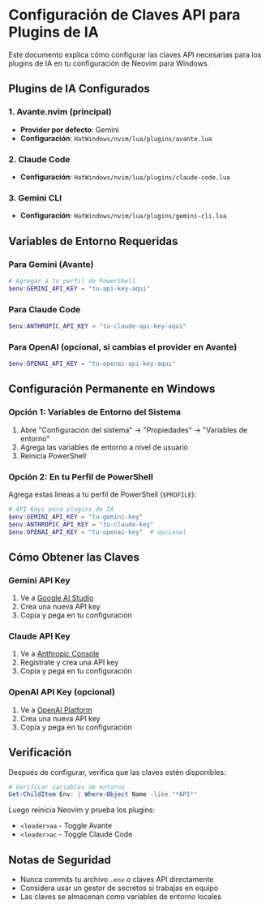 # Configuración de Claves API para Plugins de IA

Este documento explica cómo configurar las claves API necesarias para los plugins de IA en tu configuración de Neovim para Windows.

## Plugins de IA Configurados

### 1. Avante.nvim (principal)
- **Provider por defecto**: Gemini
- **Configuración**: `HatWindows/nvim/lua/plugins/avante.lua`

### 2. Claude Code
- **Configuración**: `HatWindows/nvim/lua/plugins/claude-code.lua`

### 3. Gemini CLI
- **Configuración**: `HatWindows/nvim/lua/plugins/gemini-cli.lua`

## Variables de Entorno Requeridas

### Para Gemini (Avante)
```powershell
# Agregar a tu perfil de PowerShell
$env:GEMINI_API_KEY = "tu-api-key-aqui"
```

### Para Claude Code
```powershell
$env:ANTHROPIC_API_KEY = "tu-claude-api-key-aqui"
```

### Para OpenAI (opcional, si cambias el provider en Avante)
```powershell
$env:OPENAI_API_KEY = "tu-openai-api-key-aqui"
```

## Configuración Permanente en Windows

### Opción 1: Variables de Entorno del Sistema
1. Abre "Configuración del sistema" → "Propiedades" → "Variables de entorno"
2. Agrega las variables de entorno a nivel de usuario
3. Reinicia PowerShell

### Opción 2: En tu Perfil de PowerShell
Agrega estas líneas a tu perfil de PowerShell (`$PROFILE`):

```powershell
# API Keys para plugins de IA
$env:GEMINI_API_KEY = "tu-gemini-key"
$env:ANTHROPIC_API_KEY = "tu-claude-key"
$env:OPENAI_API_KEY = "tu-openai-key"  # opcional
```

## Cómo Obtener las Claves

### Gemini API Key
1. Ve a [Google AI Studio](https://makersuite.google.com/app/apikey)
2. Crea una nueva API key
3. Copia y pega en tu configuración

### Claude API Key
1. Ve a [Anthropic Console](https://console.anthropic.com/)
2. Regístrate y crea una API key
3. Copia y pega en tu configuración

### OpenAI API Key (opcional)
1. Ve a [OpenAI Platform](https://platform.openai.com/api-keys)
2. Crea una nueva API key
3. Copia y pega en tu configuración

## Verificación

Después de configurar, verifica que las claves estén disponibles:

```powershell
# Verificar variables de entorno
Get-ChildItem Env: | Where-Object Name -like "*API*"
```

Luego reinicia Neovim y prueba los plugins:
- `<leader>aa` - Toggle Avante
- `<leader>ac` - Toggle Claude Code

## Notas de Seguridad

- Nunca commits tu archivo `.env` o claves API directamente
- Considera usar un gestor de secretos si trabajas en equipo
- Las claves se almacenan como variables de entorno locales